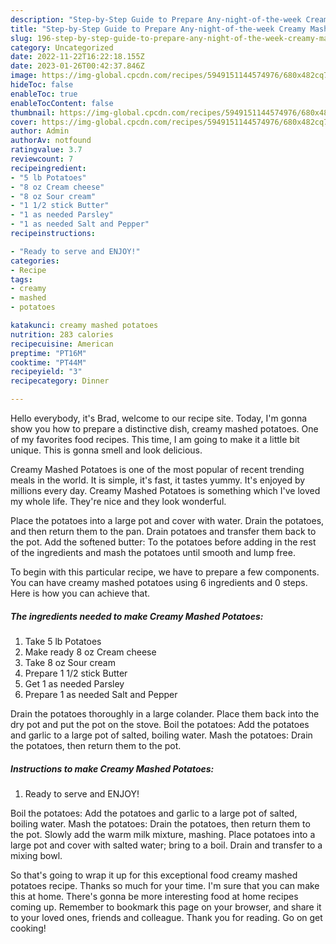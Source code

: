 ```yaml
---
description: "Step-by-Step Guide to Prepare Any-night-of-the-week Creamy Mashed Potatoes"
title: "Step-by-Step Guide to Prepare Any-night-of-the-week Creamy Mashed Potatoes"
slug: 196-step-by-step-guide-to-prepare-any-night-of-the-week-creamy-mashed-potatoes
category: Uncategorized
date: 2022-11-22T16:22:18.155Z
date: 2023-01-26T00:42:37.846Z
image: https://img-global.cpcdn.com/recipes/5949151144574976/680x482cq70/creamy-mashed-potatoes-recipe-main-photo.jpg
hideToc: false
enableToc: true
enableTocContent: false
thumbnail: https://img-global.cpcdn.com/recipes/5949151144574976/680x482cq70/creamy-mashed-potatoes-recipe-main-photo.jpg
cover: https://img-global.cpcdn.com/recipes/5949151144574976/680x482cq70/creamy-mashed-potatoes-recipe-main-photo.jpg
author: Admin
authorAv: notfound
ratingvalue: 3.7
reviewcount: 7
recipeingredient:
- "5 lb Potatoes"
- "8 oz Cream cheese"
- "8 oz Sour cream"
- "1 1/2 stick Butter"
- "1 as needed Parsley"
- "1 as needed Salt and Pepper"
recipeinstructions:

- "Ready to serve and ENJOY!"
categories:
- Recipe
tags:
- creamy
- mashed
- potatoes

katakunci: creamy mashed potatoes 
nutrition: 283 calories
recipecuisine: American
preptime: "PT16M"
cooktime: "PT44M"
recipeyield: "3"
recipecategory: Dinner

---
```



Hello everybody, it's Brad, welcome to our recipe site. Today, I'm gonna show you how to prepare a distinctive dish, creamy mashed potatoes. One of my favorites food recipes. This time, I am going to make it a little bit unique. This is gonna smell and look delicious.

Creamy Mashed Potatoes is one of the most popular of recent trending meals in the world. It is simple, it's fast, it tastes yummy. It's enjoyed by millions every day. Creamy Mashed Potatoes is something which I've loved my whole life. They're nice and they look wonderful.

Place the potatoes into a large pot and cover with water. Drain the potatoes, and then return them to the pan. Drain potatoes and transfer them back to the pot. Add the softened butter: To the potatoes before adding in the rest of the ingredients and mash the potatoes until smooth and lump free.


To begin with this particular recipe, we have to prepare a few components. You can have creamy mashed potatoes using 6 ingredients and 0 steps. Here is how you can achieve that.

<!--inarticleads1-->

##### The ingredients needed to make Creamy Mashed Potatoes:

1. Take 5 lb Potatoes
1. Make ready 8 oz Cream cheese
1. Take 8 oz Sour cream
1. Prepare 1 1/2 stick Butter
1. Get 1 as needed Parsley
1. Prepare 1 as needed Salt and Pepper


Drain the potatoes thoroughly in a large colander. Place them back into the dry pot and put the pot on the stove. Boil the potatoes: Add the potatoes and garlic to a large pot of salted, boiling water. Mash the potatoes: Drain the potatoes, then return them to the pot. 

<!--inarticleads2-->

##### Instructions to make Creamy Mashed Potatoes:


1. Ready to serve and ENJOY!

Boil the potatoes: Add the potatoes and garlic to a large pot of salted, boiling water. Mash the potatoes: Drain the potatoes, then return them to the pot. Slowly add the warm milk mixture, mashing. Place potatoes into a large pot and cover with salted water; bring to a boil. Drain and transfer to a mixing bowl. 

So that's going to wrap it up for this exceptional food creamy mashed potatoes recipe. Thanks so much for your time. I'm sure that you can make this at home. There's gonna be more interesting food at home recipes coming up. Remember to bookmark this page on your browser, and share it to your loved ones, friends and colleague. Thank you for reading. Go on get cooking!
